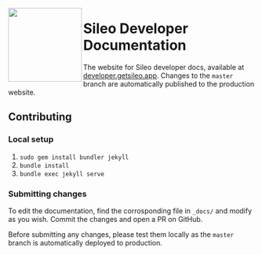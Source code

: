 <img align="left" src="http://getsileo.app/img/icon.png" width="150" height="150"></img>

# Sileo Developer Documentation
The website for Sileo developer docs, available at [developer.getsileo.app](https://developer.getsileo.app). Changes to the `master` branch are automatically published to the production website.

## Contributing

### Local setup

1. `sudo gem install bundler jekyll`
2. `bundle install`
3. `bundle exec jekyll serve`

### Submitting changes

To edit the documentation, find the corrosponding file in `_docs/` and modify as you wish. Commit the changes and open a PR on GitHub.

Before submitting any changes, please test them locally as the `master` branch is automatically deployed to production.
